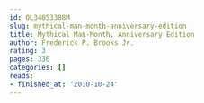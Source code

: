 ```yaml
---
id: OL34053388M
slug: mythical-man-month-anniversary-edition
title: Mythical Man-Month, Anniversary Edition
author: Frederick P. Brooks Jr.
rating: 3
pages: 336
categories: []
reads:
- finished_at: '2010-10-24'
---
```



